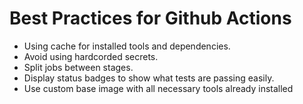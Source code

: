 # Best Practices for Github Actions

- Using cache for installed tools and dependencies.
- Avoid using hardcorded secrets.
- Split jobs between stages.
- Display status badges to show what tests are passing easily.
- Use custom base image with all necessary tools already installed
